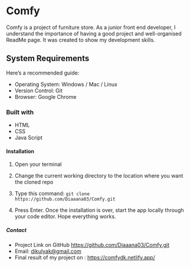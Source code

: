 # Comfy

Comfy is a project of furniture store. As a junior front end developer, I understand the importance of having a good project and well-organised ReadMe page. It was created to show my development skills.

## System Requirements

Here’s a recommended guide:

- Operating System: Windows / Mac / Linux
- Version Control: Git
- Browser: Google Chrome

### Built with

- HTML
- CSS
- Java Script

#### Installation

1.  Open your terminal
2.  Change the current working directory to the location where you want the cloned repo
3.  Type this command: `git clone https://github.com/Diaaana03/Comfy.git`

4.  Press Enter.
    Once the installation is over, start the app locally through your code editor.
    Hope everything works.

##### Contact

- Project Link on GitHub https://github.com/Diaaana03/Comfy.git
- Email: dikulyak@gmail.com
- Final result of my project on : https://comfydk.netlify.app/
